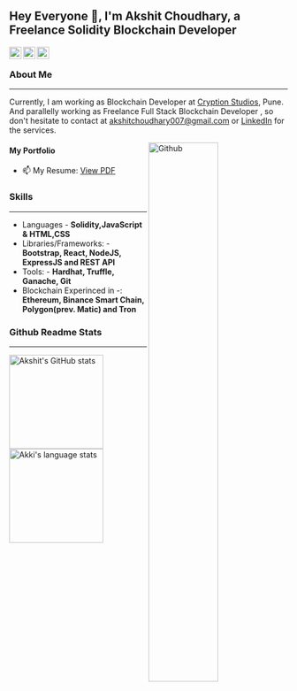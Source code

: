 ## Hey Everyone 👋, I'm Akshit Choudhary, a Freelance Solidity Blockchain Developer ##

<a href="https://www.linkedin.com/in/akshit-choudhary-b5892b43/">
  <img align="left" alt="Akshit's Linkdein" width="22px" src="https://cdn.jsdelivr.net/npm/simple-icons@v3/icons/linkedin.svg" />
</a>
<a href="mailto:akshitchoudhary007@gmail.com">
  <img align="left" alt="Akshit's Github" width="22px" src="https://cdn.jsdelivr.net/npm/simple-icons@v3/icons/gmail.svg" />
</a>
<a href="https://github.com/Akkii4">
  <img align="left" alt="Akshit's Github" width="22px" src="https://cdn.jsdelivr.net/npm/simple-icons@v3/icons/github.svg" />
</a>
&nbsp;

### About Me ###
----------------------------------------------------------------------------------------------------------------------------
Currently, I am working as Blockchain Developer at [Cryption Studios](https://cryptionstudios.com), Pune.
And parallelly working as Freelance Full Stack Blockchain Developer , so don't hesitate to contact at akshitchoudhary007@gmail.com or [LinkedIn](https://www.linkedin.com/in/choudharyAkshit/) for the services.

<img width="50%" align="right" alt="Github" src="https://raw.githubusercontent.com/onimur/.github/master/.resources/git-header.svg" />

#### My Portfolio ####
- 📫 My Resume: [View PDF](https://drive.google.com/file/d/1VPs8rcP6M-BuH0dD6u2q4M6THjPBi595/view?usp=sharing)


### Skills ###
----------------------------------------------------------------------------------------------------------------------------
- Languages - **Solidity,JavaScript & HTML,CSS**
- Libraries/Frameworks: - **Bootstrap, React, NodeJS, ExpressJS and REST API**
- Tools: - **Hardhat, Truffle, Ganache, Git**
- Blockchain Experinced in -: **Ethereum, Binance Smart Chain, Polygon(prev. Matic) and Tron**

### Github Readme Stats ###
----------------------------------------------------------------------------------------------------------------------------
<a href="https://profile-summary-for-github.com/user/Akkii4">
  <img align="left" height="170px" src="https://github-readme-stats.vercel.app/api?username=Akkii4&show_icons=true&line_height=27&count_private=true&include_all_commits=true" alt="Akshit's GitHub stats"/>
  <img height="170px" src="https://github-readme-stats.vercel.app/api/top-langs/?username=Akkii4&hide_langs_below=5&layout=compact" alt="Akki's language stats"/>
</a>
